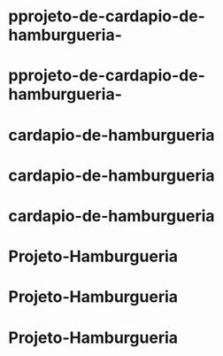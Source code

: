 # pprojeto-de-cardapio-de-hamburgueria-
# pprojeto-de-cardapio-de-hamburgueria-
# cardapio-de-hamburgueria
# cardapio-de-hamburgueria
# cardapio-de-hamburgueria
# Projeto-Hamburgueria
# Projeto-Hamburgueria
# Projeto-Hamburgueria
